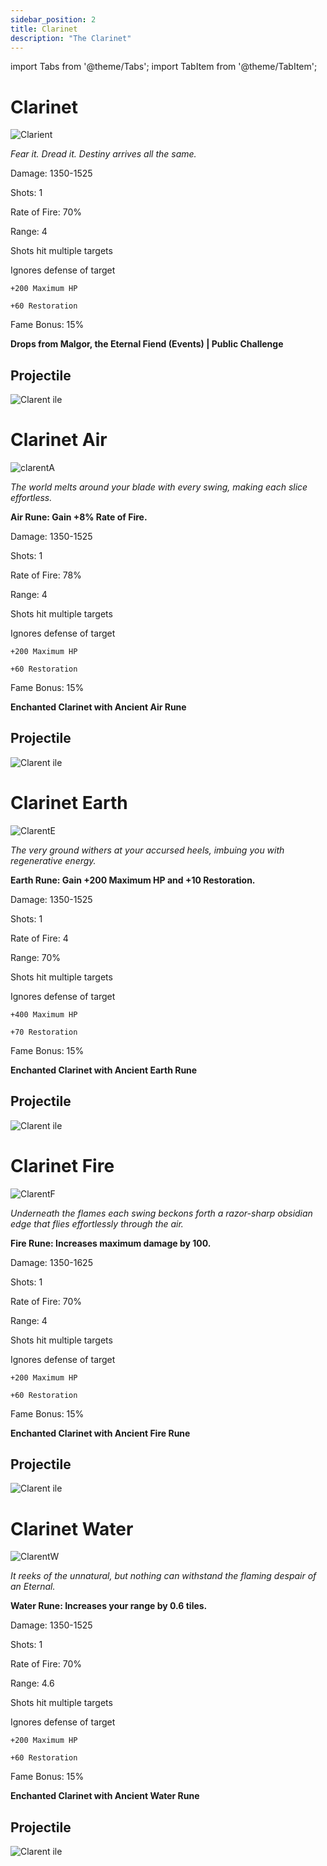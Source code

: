 ```yaml
---
sidebar_position: 2
title: Clarinet
description: "The Clarinet"
---
```


import Tabs from '@theme/Tabs';
import TabItem from '@theme/TabItem';

<Tabs>
  <TabItem value="Clarinet" label="Clarinet" default>

# Clarinet

![Clarient](https://vwiki.valorserver.com/api/item/picture/Clarinet)

<i>Fear it. Dread it. Destiny arrives all the same.</i>

Damage: 1350-1525

Shots: 1

Rate of Fire: 70% 

Range: 4

Shots hit multiple targets

Ignores defense of target

    +200 Maximum HP
    
    +60 Restoration

Fame Bonus: 15%

**Drops from Malgor, the Eternal Fiend (Events) | Public Challenge**

## Projectile

![Clarent ile](https://media.discordapp.net/attachments/948363241631916122/954070580087365742/Clarinet.gif)

  </TabItem>
  <TabItem value="Air" label="Air">

# Clarinet Air

![clarentA](https://vwiki.valorserver.com/api/item/picture/clarinet%20air)

<i>The world melts around your blade with every swing, making each slice effortless.</i>

**Air Rune: Gain +8% Rate of Fire.**
    
Damage: 1350-1525

Shots: 1

Rate of Fire: 78%

Range: 4

Shots hit multiple targets

Ignores defense of target

    +200 Maximum HP

    +60 Restoration

Fame Bonus: 15%

**Enchanted Clarinet with Ancient Air Rune**

## Projectile

![Clarent ile](https://media.discordapp.net/attachments/948363241631916122/954070580087365742/Clarinet.gif)

  </TabItem>
  <TabItem value="Earth" label="Earth">

# Clarinet Earth

![ClarentE](https://vwiki.valorserver.com/api/item/picture/clarinet%20earth)

<i>The very ground withers at your accursed heels, imbuing you with regenerative energy.</i>

**Earth Rune: Gain +200 Maximum HP and +10 Restoration.**
    
Damage: 1350-1525

Shots: 1

Rate of Fire: 4

Range: 70%

Shots hit multiple targets

Ignores defense of target

    +400 Maximum HP 

    +70 Restoration

Fame Bonus: 15%

**Enchanted Clarinet with Ancient Earth Rune**

## Projectile

![Clarent ile](https://media.discordapp.net/attachments/948363241631916122/954070580087365742/Clarinet.gif)

  </TabItem>
  <TabItem value="Fire" label="Fire">

# Clarinet Fire

![ClarentF](https://vwiki.valorserver.com/api/item/picture/clarinet%20fire)

<i>Underneath the flames each swing beckons forth a razor-sharp obsidian edge that flies effortlessly through the air.</i>

**Fire Rune: Increases maximum damage by 100.**
    
Damage: 1350-1625

Shots: 1

Rate of Fire: 70% 

Range: 4

Shots hit multiple targets

Ignores defense of target

    +200 Maximum HP 

    +60 Restoration

Fame Bonus: 15%

**Enchanted Clarinet with Ancient Fire Rune**

## Projectile

![Clarent ile](https://media.discordapp.net/attachments/948363241631916122/954070580087365742/Clarinet.gif)

  </TabItem>
  <TabItem value="Water" label="Water">

# Clarinet Water

![ClarentW](https://vwiki.valorserver.com/api/item/picture/clarinet%20water)

<i>It reeks of the unnatural, but nothing can withstand the flaming despair of an Eternal.</i>

**Water Rune: Increases your range by 0.6 tiles.**
    
Damage: 1350-1525

Shots: 1

Rate of Fire: 70% 

Range: 4.6

Shots hit multiple targets

Ignores defense of target

    +200 Maximum HP

    +60 Restoration
     
Fame Bonus: 15%

**Enchanted Clarinet with Ancient Water Rune**

## Projectile

![Clarent ile](https://media.discordapp.net/attachments/948363241631916122/954070580087365742/Clarinet.gif)

  </TabItem>
</Tabs>
